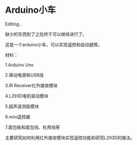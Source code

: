 # Arduino小车

Editing..

缺少的东西到了之后终于可以继续进行了。

这是一个arduino小车，可以实现遥控和自动避障。


材料：

1.Arduino Uno

2.移动电源和USB线

3.IR Receiver红外接收模块

4.L293D电机驱动模块

5.超声波测距模块

6.mini遥控器

7.面包板和面包线、杜邦线等


主要研究如何利用红外接收模块实现遥控功能和研究L293D的接法。
